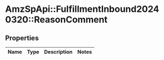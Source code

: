 # AmzSpApi::FulfillmentInbound20240320::ReasonComment

## Properties
Name | Type | Description | Notes
------------ | ------------- | ------------- | -------------

